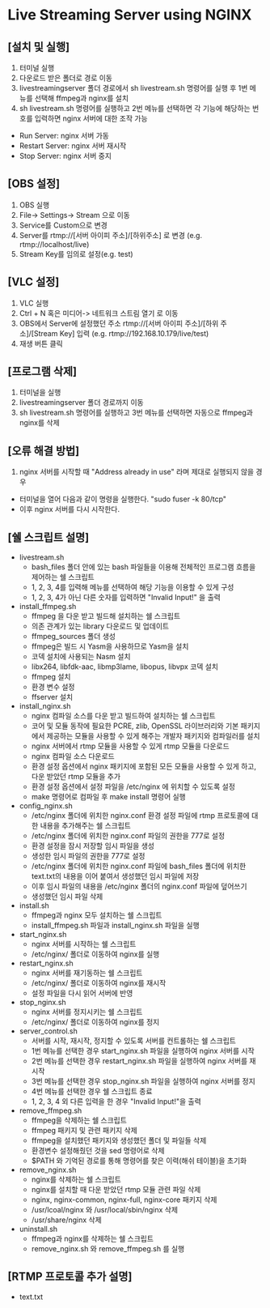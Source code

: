 Live Streaming Server using NGINX
=====

[설치 및 실행]
-----

1. 터미널 실행
2. 다운로드 받은 폴더로 경로 이동
3. livestreamingserver 폴더 경로에서 sh livestream.sh 명령어를 실행 후 1번 메뉴를 선택해 ffmpeg과 nginx를 설치
4. sh livestream.sh 명령어를 실행하고 2번 메뉴를 선택하면 각 기능에 해당하는 번호를 입력하면 nginx 서버에 대한 조작 가능  
- Run Server: nginx 서버 가동  
- Restart Server: nginx 서버 재시작  
- Stop Server: nginx 서버 중지


[OBS 설정]
-----

1. OBS 실행
2. File-> Settings-> Stream 으로 이동
3. Service를 Custom으로 변경
4. Server를 rtmp://[서버 아이피 주소]/[하위주소] 로 변경 (e.g. rtmp://localhost/live)
5. Stream Key를 임의로 설정(e.g. test)


[VLC 설정]
-----

1. VLC 실행
2. Ctrl + N 혹은 미디어-> 네트워크 스트림 열기 로 이동
3. OBS에서 Server에 설정했던 주소 rtmp://[서버 아이피 주소]/[하위 주소]/[Stream Key] 입력 (e.g. rtmp://192.168.10.179/live/test)
4. 재생 버튼 클릭


[프로그램 삭제]
-----

1. 터미널을 실행
2. livestreamingserver 폴더 경로까지 이동
3. sh livestream.sh 명령어를 실행하고 3번 메뉴를 선택하면 자동으로 ffmpeg과 nginx를 삭제

[오류 해결 방법]
-----

1. nginx 서버를 시작할 때 "Address already in use" 라며 제대로 실행되지 않을 경우
- 터미널을 열어 다음과 같이 명령을 실행한다. "sudo fuser -k 80/tcp"
- 이후 nginx 서버를 다시 시작한다.

[쉘 스크립트 설명]
-----

- livestream.sh  
    * bash_files 폴더 안에 있는 bash 파일들을 이용해 전체적인 프로그램 흐름을 제어하는 쉘 스크립트
    * 1, 2, 3, 4를 입력해 메뉴를 선택하여 해당 기능을 이용할 수 있게 구성
    * 1, 2, 3, 4가 아닌 다른 숫자를 입력하면 "Invalid Input!" 을 출력  
- install_ffmpeg.sh
    * ffmpeg 을 다운 받고 빌드해 설치하는 쉘 스크립트
    * 의존 관계가 있는 library 다운로드 및 업데이트
    * ffmpeg_sources 폴더 생성
    * ffmpeg은 빌드 시 Yasm을 사용하므로 Yasm을 설치
    * 코덱 설치에 사용되는 Nasm 설치
    * libx264, libfdk-aac, libmp3lame, libopus, libvpx 코덱 설치
    * ffmpeg 설치
    * 환경 변수 설정
    * ffserver 설치  
- install_nginx.sh
    * nginx 컴파일 소스를 다운 받고 빌드하여 설치하는 쉘 스크립트
    * 코어 및 모듈 동작에 필요한 PCRE, zlib, OpenSSL 라이브러리와 기본 패키지에서 제공하는 모듈을 사용할 수 있게 해주는 개발자 패키지와 컴파일러를 설치
    * nginx 서버에서 rtmp 모듈을 사용할 수 있게 rtmp 모듈을 다운로드
    * nginx 컴파일 소스 다운로드
    * 환경 설정 옵션에서 nginx 패키지에 포함된 모든 모듈을 사용할 수 있게 하고, 다운 받았던 rtmp 모듈을 추가
    * 환경 설정 옵션에서 설정 파일을 /etc/nginx 에 위치할 수 있도록 설정
    * make 명령어로 컴파일 후 make install 명령어 실행  
- config_nginx.sh
    * /etc/nginx 폴더에 위치한 nginx.conf 환경 설정 파일에 rtmp 프로토콜에 대한 내용을 추가해주는 쉘 스크립트
    * /etc/nginx 폴더에 위치한 nginx.conf 파일의 권한을 777로 설정
    * 환경 설정을 잠시 저장할 임시 파일을 생성
    * 생성한 임시 파일의 권한을 777로 설정
    * /etc/nginx 폴더에 위치한 nginx.conf 파일에 bash_files 폴더에 위치한 text.txt의 내용을 이어 붙여서 생성했던 임시 파일에 저장
    * 이후 임시 파일의 내용을 /etc/nginx 폴더의 nginx.conf 파일에 덮어쓰기
    * 생성했던 임시 파일 삭제  
- install.sh
    * ffmpeg과 nginx 모두 설치하는 쉘 스크립트
    * install_ffmpeg.sh 파일과 install_nginx.sh 파일을 실행  
- start_nginx.sh
    * nginx 서버를 시작하는 쉘 스크립트
    * /etc/nginx/ 폴더로 이동하여 nginx를 실행  
- restart_nginx.sh
    * nginx 서버를 재기동하는 쉘 스크립트
    * /etc/nginx/ 폴더로 이동하여 nginx를 재시작
    * 설정 파일을 다시 읽어 서버에 반영  
- stop_nginx.sh
    * nginx 서버를 정지시키는 쉘 스크립트
    * /etc/nginx/ 폴더로 이동하여 nginx를 정지  
- server_control.sh
    * 서버를 시작, 재시작, 정지할 수 있도록 서버를 컨트롤하는 쉘 스크립트
    * 1번 메뉴를 선택한 경우 start_nginx.sh 파일을 실행하여 nginx 서버를 시작
    * 2번 메뉴를 선택한 경우 restart_nginx.sh 파일을 실행하여 nginx 서버를 재시작
    * 3번 메뉴를 선택한 경우 stop_nginx.sh 파일을 실행하여 nginx 서버를 정지
    * 4번 메뉴를 선택한 경우 쉘 스크립트 종료
    * 1, 2, 3, 4 외 다른 입력을 한 경우 "Invalid Input!"을 출력  
- remove_ffmpeg.sh
    * ffmpeg을 삭제하는 쉘 스크립트
    * ffmpeg 패키지 및 관련 패키지 삭제
    * ffmpeg을 설치했던 패키지와 생성했던 폴더 및 파일들 삭제
    * 환경변수 설정해줬던 것을 sed 명령어로 삭제
    * $PATH 와 기억된 경로를 통해 명령어를 찾은 이력(해쉬 테이블)을 초기화  
- remove_nginx.sh
    * nginx를 삭제하는 쉘 스크립트
    * nginx를 설치할 때 다운 받았던 rtmp 모듈 관련 파일 삭제
    * nginx, nginx-common, nginx-full, nginx-core 패키지 삭제
    * /usr/lcoal/nginx 와 /usr/local/sbin/nginx 삭제
    * /usr/share/nginx 삭제  
- uninstall.sh
    * ffmpeg과 nginx를 삭제하는 쉘 스크립트
    * remove_nginx.sh 와 remove_ffmpeg.sh 를 실행


[RTMP 프로토콜 추가 설명]
-----

- text.txt
